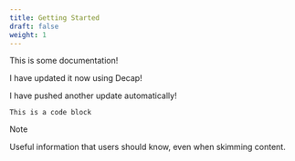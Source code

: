 ```yaml
---
title: Getting Started
draft: false
weight: 1
---
```

This is some documentation!

I have updated it now using Decap!

I have pushed another update automatically!

```
This is a code block
```

> [!NOTE]
> Useful information that users should know, even when skimming content.
